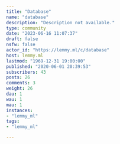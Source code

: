 ```yaml
---
title: "Database" 
name: "database"
description: "Description not available."
type: community
date: "2023-06-16 11:07:37"
draft: false
nsfw: false
actor_id: "https://lemmy.ml/c/database"
host: lemmy.ml
lastmod: "1969-12-31 19:00:00"
published: "2020-06-01 20:39:53"
subscribers: 43
posts: 26
comments: 3
weight: 26
dau: 1
wau: 1
mau: 1
instances:
- "lemmy_ml"
tags: 
- "lemmy_ml"

---
```

